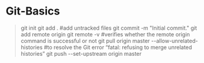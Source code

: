 # Git-Basics

> git init
> git add . #add untracked files
> git commit -m "Initial commit."
> git add remote origin <remote>
> git remote -v #verifies whether the remote origin command is successful or not
> git pull origin master --allow-unrelated-histories #to resolve the Git error “fatal: refusing to merge unrelated histories”
> git push --set-upstream origin master
